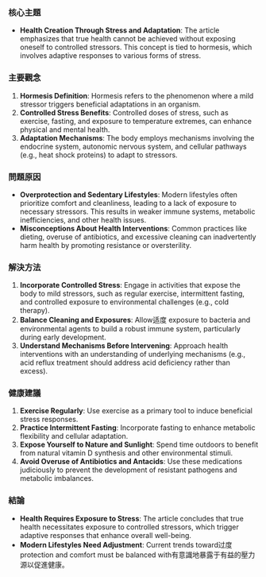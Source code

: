### 核心主題
- **Health Creation Through Stress and Adaptation**: The article emphasizes that true health cannot be achieved without exposing oneself to controlled stressors. This concept is tied to hormesis, which involves adaptive responses to various forms of stress.

### 主要觀念
1. **Hormesis Definition**: Hormesis refers to the phenomenon where a mild stressor triggers beneficial adaptations in an organism.
2. **Controlled Stress Benefits**: Controlled doses of stress, such as exercise, fasting, and exposure to temperature extremes, can enhance physical and mental health.
3. **Adaptation Mechanisms**: The body employs mechanisms involving the endocrine system, autonomic nervous system, and cellular pathways (e.g., heat shock proteins) to adapt to stressors.

### 問題原因
- **Overprotection and Sedentary Lifestyles**: Modern lifestyles often prioritize comfort and cleanliness, leading to a lack of exposure to necessary stressors. This results in weaker immune systems, metabolic inefficiencies, and other health issues.
- **Misconceptions About Health Interventions**: Common practices like dieting, overuse of antibiotics, and excessive cleaning can inadvertently harm health by promoting resistance or oversterility.

### 解決方法
1. **Incorporate Controlled Stress**: Engage in activities that expose the body to mild stressors, such as regular exercise, intermittent fasting, and controlled exposure to environmental challenges (e.g., cold therapy).
2. **Balance Cleaning and Exposures**: Allow适度 exposure to bacteria and environmental agents to build a robust immune system, particularly during early development.
3. **Understand Mechanisms Before Intervening**: Approach health interventions with an understanding of underlying mechanisms (e.g., acid reflux treatment should address acid deficiency rather than excess).

### 健康建議
1. **Exercise Regularly**: Use exercise as a primary tool to induce beneficial stress responses.
2. **Practice Intermittent Fasting**: Incorporate fasting to enhance metabolic flexibility and cellular adaptation.
3. **Expose Yourself to Nature and Sunlight**: Spend time outdoors to benefit from natural vitamin D synthesis and other environmental stimuli.
4. **Avoid Overuse of Antibiotics and Antacids**: Use these medications judiciously to prevent the development of resistant pathogens and metabolic imbalances.

### 結論
- **Health Requires Exposure to Stress**: The article concludes that true health necessitates exposure to controlled stressors, which trigger adaptive responses that enhance overall well-being.
- **Modern Lifestyles Need Adjustment**: Current trends toward过度 protection and comfort must be balanced with有意識地暴露于有益的壓力源以促進健康。